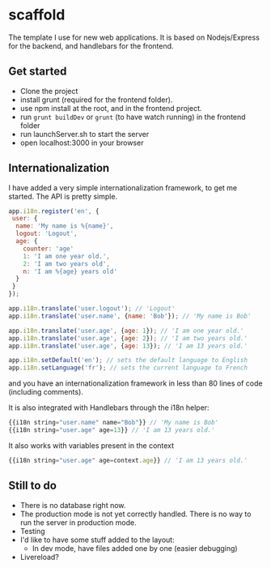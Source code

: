 # scaffold

The template I use for new web applications. It is based on Nodejs/Express for the backend, and handlebars for the frontend.

## Get started

- Clone the project
- install grunt (required for the frontend folder).
- use npm install at the root, and in the frontend project.
- run `grunt buildDev` or `grunt` (to have watch running) in the frontend folder
- run launchServer.sh to start the server
- open localhost:3000 in your browser

## Internationalization

I have added a very simple internationalization framework, to get me started. The API is pretty simple.
```js
app.i18n.register('en', {
 user: {
  name: 'My name is %{name}',
  logout: 'Logout',
  age: {
    counter: 'age'
    1: 'I am one year old.',
    2: 'I am two years old',
    n: 'I am %{age} years old'
  }
 }
});

app.i18n.translate('user.logout'); // 'Logout'
app.i18n.translate('user.name', {name: 'Bob'}); // 'My name is Bob'

app.i18n.translate('user.age', {age: 1}); // 'I am one year old.'
app.i18n.translate('user.age', {age: 2}); // 'I am two years old.'
app.i18n.translate('user.age', {age: 13}); // 'I am 13 years old.'

app.i18n.setDefault('en'); // sets the default language to English
app.i18n.setLanguage('fr'); // sets the current language to French
```
and you have an internationalization framework in less than 80 lines of code (including comments).

It is also integrated with Handlebars through the i18n helper:
```js
{{i18n string="user.name" name="Bob"}} // 'My name is Bob'
{{i18n string="user.age" age=13}} // 'I am 13 years old.'
```
It also works with variables present in the context
```js
{{i18n string="user.age" age=context.age}} // 'I am 13 years old.'
```

## Still to do

- There is no database right now.
- The production mode is not yet correctly handled. There is no way to run the server in production mode.
- Testing
- I'd like to have some stuff added to the layout:
    - In dev mode, have files added one by one (easier debugging)
- Livereload?
